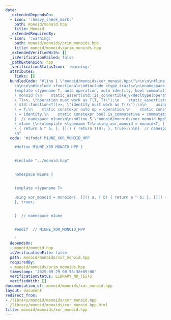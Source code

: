 ```yaml
---
data:
  _extendedDependsOn:
  - icon: ':heavy_check_mark:'
    path: monoid/monoid.hpp
    title: Monoid
  _extendedRequiredBy:
  - icon: ':warning:'
    path: monoid/monoids/prim_monoids.hpp
    title: monoid/monoids/prim_monoids.hpp
  _extendedVerifiedWith: []
  _isVerificationFailed: false
  _pathExtension: hpp
  _verificationStatusIcon: ':warning:'
  attributes:
    links: []
  bundledCode: "#line 1 \"monoid/monoids/xor_monoid.hpp\"\n\n\n\n#line 1 \"monoid/monoid.hpp\"\
    \n\n\n\n#include <functional>\n#include <type_traits>\n\nnamespace m1une {\n\n\
    template <typename T, auto operation, auto identity, bool commutative>\nstruct\
    \ monoid {\n    static_assert(std::is_convertible_v<decltype(operation), std::function<T(T,\
    \ T)>>, \"operation must work as T(T, T)\");\n    static_assert(std::is_convertible_v<decltype(identity),\
    \ std::function<T()>>, \"identity must work as T()\");\n\n    using value_type\
    \ = T;\n    static constexpr auto op = operation;\n    static constexpr auto id\
    \ = identity;\n    static constexpr bool is_commutative = commutative;\n};\n\n\
    }  // namespace m1une\n\n\n#line 5 \"monoid/monoids/xor_monoid.hpp\"\n\nnamespace\
    \ m1une {\n\ntemplate <typename T>\nusing xor_monoid = monoid<T, [](T a, T b)\
    \ { return a ^ b; }, []() { return T(0); }, true>;\n\n}  // namespace m1une\n\n\
    \n"
  code: '#ifndef M1UNE_XOR_MONOID_HPP

    #define M1UNE_XOR_MONOID_HPP 1


    #include "../monoid.hpp"


    namespace m1une {


    template <typename T>

    using xor_monoid = monoid<T, [](T a, T b) { return a ^ b; }, []() { return T(0);
    }, true>;


    }  // namespace m1une


    #endif  // M1UNE_XOR_MONOID_HPP

    '
  dependsOn:
  - monoid/monoid.hpp
  isVerificationFile: false
  path: monoid/monoids/xor_monoid.hpp
  requiredBy:
  - monoid/monoids/prim_monoids.hpp
  timestamp: '2025-09-29 00:58:38+09:00'
  verificationStatus: LIBRARY_NO_TESTS
  verifiedWith: []
documentation_of: monoid/monoids/xor_monoid.hpp
layout: document
redirect_from:
- /library/monoid/monoids/xor_monoid.hpp
- /library/monoid/monoids/xor_monoid.hpp.html
title: monoid/monoids/xor_monoid.hpp
---
```

